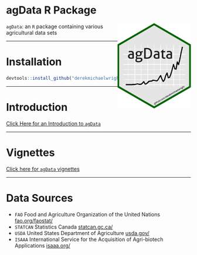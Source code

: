 agData R Package
================

<img src="hex_agData.png" align="right" width = "200px" />

`agData`: an `R` package containing various agricultural data sets

-----

# Installation

``` r
devtools::install_github("derekmichaelwright/agData")
```

-----

# Introduction

[Click Here for an Introduction to `agData`]()

-----

# Vignettes

[Click here for `agData` vignettes]()

-----

# Data Sources

  - `FAO` Food and Agriculture Organization of the United Nations
    [fao.org/faostat/](fao.org/faostat/)
  - `STATCAN` Statistics Canada [statcan.gc.ca/](statcan.gc.ca/)
  - `USDA` United States Department of Agriculture
    [usda.gov/](usda.gov/)
  - `ISAAA` International Service for the Acquisition of Agri-biotech
    Applications [isaaa.org/](isaaa.org/)

